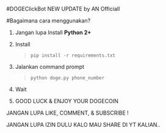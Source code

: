 #DOGEClickBot NEW UPDATE by AN Officiall

#Bagaimana cara menggunakan?
1. Jangan lupa Install **Python 2+**

2. Install

   >`pip install -r requirements.txt`

4. Jalankan command prompt

   >`python doge.py phone_number`

5. Wait

6. GOOD LUCK & ENJOY YOUR DOGECOIN

JANGAN LUPA LIKE, COMMENT, & SUBSCRIBE !

JANGAN LUPA IZIN DULU KALO MAU SHARE DI YT KALIAN..

